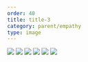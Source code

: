 ```yaml
---
order: 40
title: title-3
category: parent/empathy
type: image
---
```


![](../../static/images/talk-children-corona-1.webp)
![](../../static/images/talk-children-corona-2.webp)
![](../../static/images/talk-children-corona-3.webp)
![](../../static/images/talk-children-corona-4.webp)
![](../../static/images/talk-children-corona-5.webp)
![](../../static/images/talk-children-corona-6.webp)